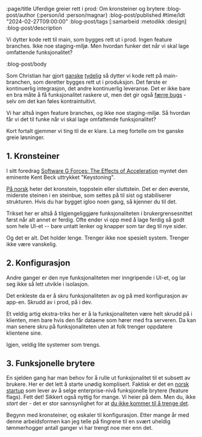 :page/title Uferdige greier rett i prod: Om kronsteiner og brytere
:blog-post/author {:person/id :person/magnar}
:blog-post/published #time/ldt "2024-02-27T09:00:00"
:blog-post/tags [:samarbeid :metodikk :design]
:blog-post/description

Vi dytter kode rett til main, som bygges rett ut i prod. Ingen feature branches.
Ikke noe staging-miljø. Men hvordan funker det når vi skal lage omfattende funksjonalitet?

:blog-post/body

Som Christian har gjort [ganske](/pull-requests/)
[tydelig](/kontinuerlig-integrasjon/) så dytter vi kode rett på main-branchen,
som deretter bygges rett ut i produksjon. Det første er kontinuerlig
integrasjon, det andre kontinuerlig leveranse. Det er ikke bare en bra måte å få
funksjonalitet raskere ut, men det gir også [færre
bugs](https://www.amazon.com/Accelerate-Software-Performing-Technology-Organizations/dp/1942788339) -
selv om det kan føles kontraintuitivt.

Vi har altså ingen feature branches, og ikke noe staging-miljø. Så hvordan
får vi det til funke når vi skal lage omfattende funksjonalitet?

Kort fortalt gjemmer vi ting til de er klare. La meg fortelle om tre ganske
greie løsninger.

## 1. Kronsteiner

I sitt foredrag [Software G Forces: The Effects of
Acceleration](https://www.youtube.com/watch?v=KIkUWG5ACFY) myntet den eminente
Kent Beck uttrykket "Keystoning".

[På norsk](https://no.wikipedia.org/wiki/Kronestein) heter det kronstein,
toppstein eller sluttstein. Det er den øverste, miderste steinen i en steinbue,
som settes på til sist og stabiliserer strukturen. Hvis du har bygget igloo noen
gang, så kjenner du til det.

Trikset her er altså å tilgjengeliggjøre funksjonaliteten i brukergrensesnittet først
når alt annet er ferdig. Ofte ender vi opp med å lage ferdig så godt som hele
UI-et -- bare untatt lenker og knapper som tar deg til nye sider.

Og det er alt. Det holder lenge. Trenger ikke noe spesielt system. Trenger ikke
være vanskelig.

## 2. Konfigurasjon

Andre ganger er den nye funksjonaliteten mer inngripende i UI-et, og lar seg ikke så
lett utvikle i isolasjon.

Det enkleste da er å skru funksjonaliteten av og på med konfigurasjon av app-en. Skrudd
av i prod, på i dev.

Et veldig artig ekstra-triks her er å la funksjonaliteten være helt skrudd på i
klienten, men bare hvis den får dataene som hører med fra serveren. Da kan man
senere skru på funksjonaliteten uten at folk trenger oppdatere klientene sine.

Igjen, veldig lite systemer som trengs.

## 3. Funksjonelle brytere

En sjelden gang har man behov for å rulle ut funksjonalitet til et subsett av
brukere. Her er det lett å starte unødig komplisert. Faktisk er det en [norsk
startup](https://www.getunleash.io) som lever av å selge enterprise-nivå
funksjonelle brytere (feature flags). Fett det! Sikkert også nyttig for mange.
Vi heier på dem. Men du, ikke *start* der - det er stor sannsynlighet for at [du
ikke kommer til å trenge
det](https://en.wikipedia.org/wiki/You_aren%27t_gonna_need_it).

Begynn med kronsteiner, og eskaler til konfigurasjon. Etter mange år med denne
arbeidsformen kan jeg telle på fingrene til en svært uheldig tømmerhogger antall
ganger vi har trengt noe mer enn det.
